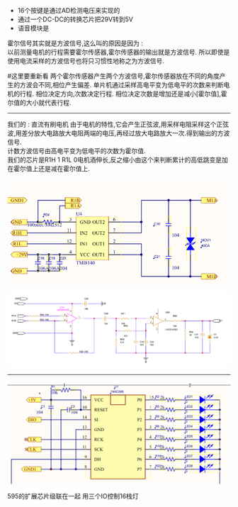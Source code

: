 - 16个按键是通过AD检测电压来实现的
- 通过一个DC-DC的转换芯片把29V转到5V
- 语音模块是

霍尔信号其实就是方波信号,这么叫的原因是因为 :  
以前测量电机的行程需要霍尔传感器,霍尔传感器的输出就是方波信号. 所以即使是使用电流采样的方波信号也将只习惯性地称之为方波信号.

#这里要重新看
两个霍尔传感器产生两个方波信号,霍尔传感器放在不同的角度产生的方波会不同,相位产生偏差.
单片机通过采样高电平变为低电平的次数来判断电机的行程.  相位决定方向,次数决定行程. 相位决定次数是增加还是减小[霍尔值],霍尔值的大小就代表行程.  

___   
我们的 :    直流有刷电机
由于电机的特性,它会产生正弦波,用采样电阻采样这个正弦波,用差分放大电路放大电阻两端的电压,再经过放大电路放大一次.得到输出的方波信号.  
计数方波信号由高电平变为低电平的次数为霍尔值.  
我们的芯片是R1H 1 R1L 0电机酒伸长,反之缩小由这个来判断累计的高低跳变是加在霍尔值上还是减在霍尔值上.   

![](assets/截图_20231213220248.png)

![霍尔板用来代替霍尔传感器](assets/截图_20231213221805.png)

___  

![](assets/截图_20231213223436.png)

595的扩展芯片级联在一起 用三个IO控制16栈灯